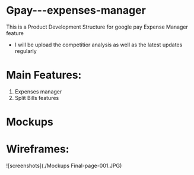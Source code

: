 # Gpay---expenses-manager
This is a Product Development Structure for google pay Expense Manager feature

- I will be upload the competitior analysis as well as the latest updates regularly

# Main Features:
1. Expenses manager
2. Split Bills features


# Mockups

# Wireframes:

![screenshots](./Mockups Final-page-001.JPG)

